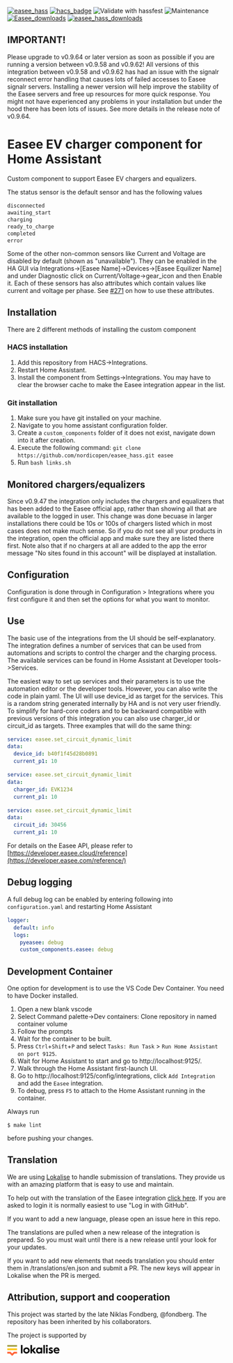 [![easee_hass](https://img.shields.io/github/release/nordicopen/easee_hass.svg?1)](https://github.com/nordicopen/easee_hass) [![hacs_badge](https://img.shields.io/badge/HACS-Default-orange.svg)](https://github.com/hacs/integration) ![Validate with hassfest](https://github.com/nordicopen/easee_hass/workflows/Validate%20with%20hassfest/badge.svg) ![Maintenance](https://img.shields.io/maintenance/yes/2025.svg) [![Easee_downloads](https://img.shields.io/github/downloads/nordicopen/easee_hass/total)](https://github.com/nordicopen/easee_hass) [![easee_hass_downloads](https://img.shields.io/github/downloads/nordicopen/easee_hass/latest/total)](https://github.com/nordicopen/easee_hass)

## IMPORTANT!
Please upgrade to v0.9.64 or later version as soon as possible if you are running a version between v0.9.58 and v0.9.62! All versions of this integration between v0.9.58 and v0.9.62 has had an issue with the signalr reconnect error handling that causes lots of failed accesses to Easee signalr servers. Installing a newer version will help improve the stability of the Easee servers and free up resources for more quick response. You might not have experienced any problems in your installation but under the hood there has been lots of issues. See more details in the release note of v0.9.64.

# Easee EV charger component for Home Assistant

Custom component to support Easee EV chargers and equalizers.

The status sensor is the default sensor and has the following values

```
disconnected
awaiting_start
charging
ready_to_charge
completed
error
```
Some of the other non-common sensors like Current and Voltage are disabled by default (shown as "unavailable"). They can be enabled in the HA GUI via Integrations->[Easee Name]->Devices->[Easee Equilizer Name] and under Diagnostic click on Current/Voltage->gear_icon and then Enable it. Each of these sensors has also attributes which contain values like current and voltage per phase. See [#271](https://github.com/nordicopen/easee_hass/issues/271) on how to use these attributes.

## Installation

There are 2 different methods of installing the custom component

### HACS installation

1. Add this repository from HACS->Integrations.
2. Restart Home Assistant.
3. Install the component from Settings->Integrations. You may have to clear the browser cache to make the Easee integration appear in the list.

### Git installation

1. Make sure you have git installed on your machine.
2. Navigate to you home assistant configuration folder.
3. Create a `custom_components` folder of it does not exist, navigate down into it after creation.
4. Execute the following command: `git clone https://github.com/nordicopen/easee_hass.git easee`
5. Run `bash links.sh`

## Monitored chargers/equalizers

Since v0.9.47 the integration only includes the chargers and equalizers that has been added to the Easee official app, rather than showing all that are available to the logged in user. This change was done becuase in larger installations there could be 10s or 100s of chargers listed which in most cases does not make much sense.
So if you do not see all your products in the integration, open the official app and make sure they are listed there first.
Note also that if no chargers at all are added to the app the error message "No sites found in this account" will be displayed at installation.

## Configuration

Configuration is done through in Configuration > Integrations where you first configure it and then set the options for what you want to monitor.

## Use
The basic use of the integrations from the UI should be self-explanatory. The integration defines a number of services that can be used from automations and scripts to control the charger and the charging process. The available services can be found in Home Assistant at Developer tools->Services.

The easiest way to set up services and their parameters is to use the automation editor or the developer tools. However, you can also write the code in plain yaml. The UI will use device_id as target for the services. This is a random string generated internally by HA and is not very user friendly. To simplify for hard-core coders and to be backward compatible with previous versions of this integration you can also use charger_id or circuit_id as targets.
Three examples that will do the same thing:
```yaml
service: easee.set_circuit_dynamic_limit
data:
  device_id: b40f1f45d28b0891
  current_p1: 10
```
```yaml
service: easee.set_circuit_dynamic_limit
data:
  charger_id: EVK1234
  current_p1: 10
```
```yaml
service: easee.set_circuit_dynamic_limit
data:
  circuit_id: 30456
  current_p1: 10
```
For details on the Easee API, please refer to [https://developer.easee.cloud/reference](https://developer.easee.com/reference/)

## Debug logging
A full debug log can be enabled by entering following into `configuration.yaml` and restarting Home Assistant
```yaml
logger:
  default: info
  logs:
    pyeasee: debug
    custom_components.easee: debug
```

## Development Container
One option for development is to use the VS Code Dev Container. You need to have Docker installed.

1. Open a new blank vscode
1. Select Command palette->Dev containers: Clone repository in named container volume
1. Follow the prompts
1. Wait for the container to be built.
1. Press `Ctrl`+`Shift`+`P` and select `Tasks: Run Task` > `Run Home Assistant on port 9125`.
1. Wait for Home Assistant to start and go to http://localhost:9125/.
1. Walk through the Home Assistant first-launch UI.
1. Go to http://localhost:9125/config/integrations, click `Add Integration` and add the `Easee` integration.
1. To debug, press `F5` to attach to the Home Assistant running in the container.


Always run
```console
$ make lint
```
before pushing your changes.

## Translation
We are using [Lokalise](https://lokalise.com/login/) to handle submission of translations. They provide us with an amazing platform that is easy to use and maintain.

To help out with the translation of the Easee integration [click here](https://app.lokalise.com/public/3637181265197452b3dc34.70096810/). If you are asked to login it is normally easiest to use "Log in with GitHub".

If you want to add a new language, please open an issue here in this repo.

The translations are pulled when a new release of the integration is prepared. So you must wait until there is a new release until your look for your updates.

If you want to add new elements that needs translation you should enter them in /translations/en.json and submit a PR. The new keys will appear in Lokalise when the PR is merged.

## Attribution, support and cooperation

This project was started by the late Niklas Fondberg, @fondberg. The repository has been inherited by his collaborators.

The project is supported by

[<img src="https://raw.githubusercontent.com/astrandb/documents/fef0776bbb7924e0253b9755d7928631fb19d5c7/img/Lokalise_logo_colour_black_text.svg" width=120>](https://lokalise.com)
